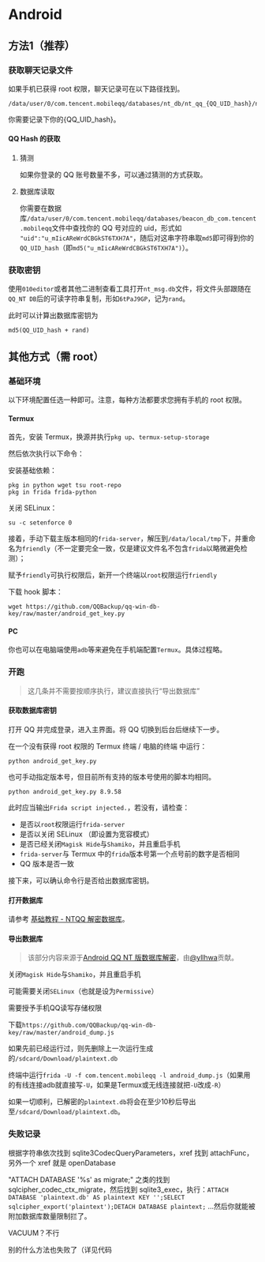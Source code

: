 # Android

## 方法1（推荐）

### 获取聊天记录文件

如果手机已获得 root 权限，聊天记录可在以下路径找到。

```plain
/data/user/0/com.tencent.mobileqq/databases/nt_db/nt_qq_{QQ_UID_hash}/nt_msg.db
```

你需要记录下你的{QQ_UID_hash}。

#### QQ Hash 的获取

1. 猜测

    如果你登录的 QQ 账号数量不多，可以通过猜测的方式获取。

2. 数据库读取

    你需要在数据库`/data/user/0/com.tencent.mobileqq/databases/beacon_db_com.tencent.mobileqq`文件中查找你的 QQ 号对应的 uid，形式如
    `"uid":"u_mIicAReWrdCBGkST6TXH7A"`，随后对这串字符串取`md5`即可得到你的`QQ_UID_hash`（即`md5("u_mIicAReWrdCBGkST6TXH7A")`）。

### 获取密钥

使用`010editor`或者其他二进制查看工具打开`nt_msg.db`文件，将文件头部跟随在`QQ_NT DB`后的可读字符串复制，形如`6tPaJ9GP`，记为`rand`。

此时可以计算出数据库密钥为
```plain
md5(QQ_UID_hash + rand)
```

## 其他方式（需 root）

### 基础环境

以下环境配置任选一种即可。注意，每种方法都要求您拥有手机的 root 权限。

#### Termux

首先，安装 Termux，换源并执行`pkg up`、`termux-setup-storage`

然后依次执行以下命令：

安装基础依赖：

```shell
pkg in python wget tsu root-repo
pkg in frida frida-python
```

关闭 SELinux：

```shell
su -c setenforce 0
```

接着，手动下载主版本相同的`frida-server`，解压到`/data/local/tmp`下，并重命名为`friendly`（不一定要完全一致，仅是建议文件名不包含`frida`以略微避免检测）；

赋予`friendly`可执行权限后，新开一个终端以`root`权限运行`friendly`

下载 hook 脚本：

```shell
wget https://github.com/QQBackup/qq-win-db-key/raw/master/android_get_key.py
```

#### PC

你也可以在电脑端使用`adb`等来避免在手机端配置`Termux`。具体过程略。

### 开跑

> 这几条并不需要按顺序执行，建议直接执行“导出数据库”

#### 获取数据库密钥

打开 QQ 并完成登录，进入主界面。将 QQ 切换到后台后继续下一步。

在一个没有获得 root 权限的 Termux 终端 / 电脑的终端 中运行：

```shell
python android_get_key.py
```

也可手动指定版本号，但目前所有支持的版本号使用的脚本均相同。

```shell
python android_get_key.py 8.9.58
```

此时应当输出`Frida script injected.`，若没有，请检查：

- 是否以`root`权限运行`frida-server`
- 是否以关闭 SELinux （即设置为宽容模式）
- 是否已经关闭`Magisk Hide`与`Shamiko`，并且重启手机
- `frida-server`与 Termux 中的`frida`版本号第一个点号前的数字是否相同
- QQ 版本是否一致

接下来，可以确认命令行是否给出数据库密钥。

#### 打开数据库

请参考 [基础教程 - NTQQ 解密数据库](基础教程%20-%20NTQQ%20解密数据库.md)。

#### 导出数据库

> 该部分内容来源于[Android QQ NT 版数据库解密](https://blog.yllhwa.com/2023/09/29/Android%20QQ%20NT%20%E7%89%88%E6%95%B0%E6%8D%AE%E5%BA%93%E8%A7%A3%E5%AF%86/)，由[@yllhwa](https://github.com/yllhwa)贡献。

关闭`Magisk Hide`与`Shamiko`，并且重启手机

可能需要关闭`SELinux`（也就是设为`Permissive`）

需要授予手机QQ读写存储权限

下载`https://github.com/QQBackup/qq-win-db-key/raw/master/android_dump.js`

如果先前已经运行过，则先删除上一次运行生成的`/sdcard/Download/plaintext.db`

终端中运行`frida -U -f com.tencent.mobileqq -l android_dump.js`（如果用的有线连接adb就直接写`-U`，如果是Termux或无线连接就把`-U`改成`-R`）

如果一切顺利，已解密的`plaintext.db`将会在至少10秒后导出至`/sdcard/Download/plaintext.db`。

### 失败记录

根据字符串依次找到 sqlite3CodecQueryParameters，xref 找到 attachFunc，另外一个 xref 就是 openDatabase

"ATTACH DATABASE '%s' as migrate;" 之类的找到 sqlcipher_codec_ctx_migrate，然后找到 sqlite3_exec，执行：`ATTACH DATABASE 'plaintext.db' AS plaintext KEY '';SELECT sqlcipher_export('plaintext');DETACH DATABASE plaintext;` …然后你就能被附加数据库数量限制拦了。

VACUUM？不行

别的什么方法也失败了（详见代码
